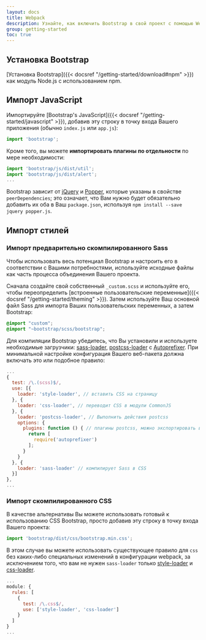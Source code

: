 ```yaml
---
layout: docs
title: Webpack
description: Узнайте, как включить Bootstrap в свой проект с помощью Webpack.
group: getting-started
toc: true
---
```


## Установка Bootstrap

[Установка Bootstrap]({{< docsref "/getting-started/download#npm" >}}) как модуль Node.js с использованием npm.

## Импорт JavaScript

Импортируйте [Bootstrap's JavaScript]({{< docsref "/getting-started/javascript" >}}), добавив эту строку в точку входа Вашего приложения (обычно `index.js` или `app.js`):

```js
import 'bootstrap';
```

Кроме того, вы можете **импортировать плагины по отдельности** по мере необходимости:

```js
import 'bootstrap/js/dist/util';
import 'bootstrap/js/dist/alert';
...
```

Bootstrap зависит от [jQuery](https://jquery.com/) и [Popper](https://popper.js.org/),
которые указаны в свойстве `peerDependencies`; это означает, что Вам нужно будет обязательно добавить их оба
в Ваш `package.json`, используя `npm install --save jquery popper.js`.

## Импорт стилей

### Импорт предварительно скомпилированного Sass

Чтобы использовать весь потенциал Bootstrap и настроить его в соответствии с Вашими потребностями, используйте исходные файлы как часть процесса объединения Вашего проекта.

Сначала создайте свой собственный `_custom.scss` и используйте его, чтобы переопределить [встроенные пользовательские переменные]({{< docsref "/getting-started/theming" >}}). Затем используйте Ваш основной файл Sass для импорта Ваших пользовательских переменных, а затем Bootstrap:

```scss
@import "custom";
@import "~bootstrap/scss/bootstrap";
```

Для компиляции Bootstrap убедитесь, что Вы установили и используете необходимые загрузчики: [sass-loader](https://github.com/webpack-contrib/sass-loader), [postcss-loader](https://github.com/webpack-contrib/postcss-loader) с [Autoprefixer](https://github.com/postcss/autoprefixer#webpack). При минимальной настройке конфигурация Вашего веб-пакета должна включать это или подобное правило:

```js
...
{
  test: /\.(scss)$/,
  use: [{
    loader: 'style-loader', // вставить CSS на страницу
  }, {
    loader: 'css-loader', // переводит CSS в модули CommonJS
  }, {
    loader: 'postcss-loader', // Выполнить действия postcss
    options: {
      plugins: function () { // плагины postcss, можно экспортировать в postcss.config.js
        return [
          require('autoprefixer')
        ];
      }
    }
  }, {
    loader: 'sass-loader' // компилирует Sass в CSS
  }]
},
...
```

### Импорт скомпилированного CSS

В качестве альтернативы Вы можете использовать готовый к использованию CSS Bootstrap, просто добавив эту строку в точку входа Вашего проекта:

```js
import 'bootstrap/dist/css/bootstrap.min.css';
```

В этом случае вы можете использовать существующее правило для `css` без каких-либо специальных изменений в конфигурации webpack, за исключением того, что вам не нужен `sass-loader` только [style-loader](https://github.com/webpack-contrib/style-loader) и [css-loader](https://github.com/webpack-contrib/css-loader).

```js
...
module: {
  rules: [
    {
      test: /\.css$/,
      use: ['style-loader', 'css-loader']
    }
  ]
}
...
```
